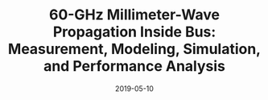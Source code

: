 ---
title: "60-GHz Millimeter-Wave Propagation Inside Bus: Measurement, Modeling, Simulation, and Performance Analysis"
collection: publications
category: manuscripts
permalink: /publication/2019-05-10-mmwave-bus
date: 2019-05-10
venue: 'IEEE Access'
externalurl: 'https://ieeexplore.ieee.org/abstract/document/8744573'
---